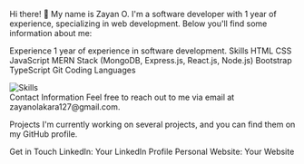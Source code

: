 Hi there! 👋
My name is Zayan O. I'm a software developer with 1 year of experience, specializing in web development. Below you'll find some information about me:

Experience
1 year of experience in software development.
Skills
HTML
CSS
JavaScript
MERN Stack (MongoDB, Express.js, React.js, Node.js)
Bootstrap
TypeScript
Git
Coding Languages
<div>
  <img src="https://skillicons.dev/icons?i=python,html,js,cpp,css,git,bootstrap,c,typescript&perline=3"  title="Skills" alt="Skills" />&nbsp;
</div>
Contact Information
Feel free to reach out to me via email at zayanolakara127@gmail.com.

Projects
I'm currently working on several projects, and you can find them on my GitHub profile.

Get in Touch
LinkedIn: Your LinkedIn Profile
Personal Website: Your Website
